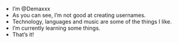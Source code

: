 - I’m @Demaxxx
- As you can see, I’m not good at creating usernames.
- Technology, languages and music are some of the things I like.
- I’m currently learning some things.
- That’s it!
